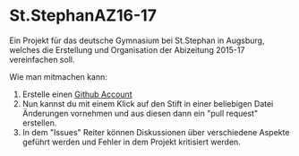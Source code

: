# St.StephanAZ16-17
Ein Projekt für das deutsche Gymnasium bei St.Stephan in Augsburg, welches die Erstellung und Organisation der Abizeitung 2015-17 vereinfachen soll.

Wie man mitmachen kann:
  1. Erstelle einen [Github Account](https://github.com/join)
  2. Nun kannst du  mit einem Klick auf den Stift in einer beliebigen Datei Änderungen vornehmen und aus diesen dann ein "pull request" erstellen.
  3. In dem "Issues" Reiter können Diskussionen über verschiedene Aspekte geführt werden und Fehler in dem Projekt kritisiert werden.

